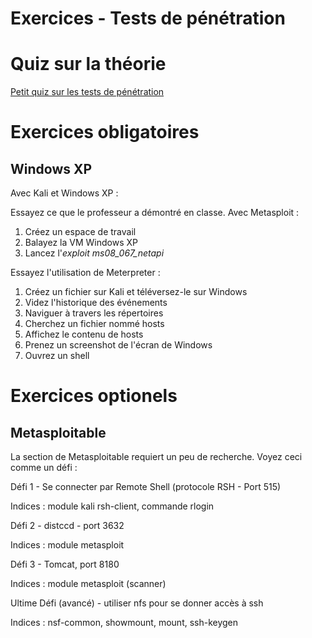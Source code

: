 # Exercices - Tests de pénétration 

# Quiz sur la théorie   

[Petit quiz sur les tests de pénétration](https://forms.office.com/r/6AiAhEjLid)  

# Exercices obligatoires  

## Windows XP

Avec Kali et Windows XP :

Essayez ce que le professeur a démontré en classe. Avec Metasploit :  

1. Créez un espace de travail  
2. Balayez la VM Windows XP  
3. Lancez l'_exploit_ *ms08_067_netapi*

Essayez l'utilisation de Meterpreter :  

1. Créez un fichier sur Kali et téléversez-le sur Windows
2. Videz l'historique des événements
3. Naviguer à travers les répertoires
4. Cherchez un fichier nommé hosts
5. Affichez le contenu de hosts
6. Prenez un screenshot de l'écran de Windows
7. Ouvrez un shell


# Exercices optionels  

## Metasploitable

La section de Metasploitable requiert un peu de recherche. Voyez ceci comme un défi :

Défi 1 - Se connecter par Remote Shell (protocole RSH - Port 515)

Indices : module kali rsh-client, commande rlogin

Défi 2 - distccd - port 3632

Indices : module metasploit

Défi 3 - Tomcat, port 8180

Indices : module metasploit (scanner)

Ultime Défi (avancé) - utiliser nfs pour se donner accès à ssh

Indices : nsf-common, showmount, mount, ssh-keygen
